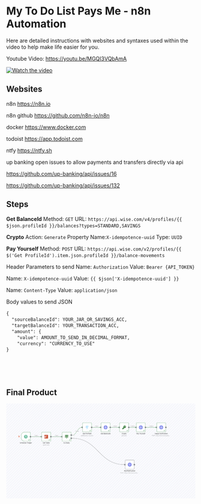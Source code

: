 # My To Do List Pays Me - n8n Automation
Here are detailed instructions with websites and syntaxes used within the video to help make life easier for you.

Youtube Video: https://youtu.be/MGQI3VQbAmA

[![Watch the video](https://img.youtube.com/vi/MGQI3VQbAmA/hqdefault.jpg)](https://youtu.be/MGQI3VQbAmA)



## Websites
n8n         https://n8n.io

n8n github  https://github.com/n8n-io/n8n

docker      https://www.docker.com

todoist     https://app.todoist.com

ntfy        https://ntfy.sh


up banking open issues to allow payments and transfers directly via api

https://github.com/up-banking/api/issues/16

https://github.com/up-banking/api/issues/132




## Steps

<b>Get BalanceId</b>
Method: ```GET```
URL: ```https://api.wise.com/v4/profiles/{{ $json.profileId }}/balances?types=STANDARD,SAVINGS```

<b>Crypto</b>
Action: ```Generate```
Property Name:```X-idempotence-uuid```
Type: ```UUID```

<b>Pay Yourself</b>
Method: ```POST```
URL: ```https://api.wise.com/v2/profiles/{{ $('Get ProfileId').item.json.profileId }}/balance-movements```

Header Parameters to send
Name: ```Authorization```
Value: ```Bearer {API_TOKEN}```

Name: ```X-idempotence-uuid```
Value: ```{{ $json['X-idempotence-uuid'] }}```

Name: ```Content-Type```
Value: ```application/json```

Body values to send
JSON
```
{
  "sourceBalanceId": YOUR_JAR_OR_SAVINGS_ACC,
  "targetBalanceId": YOUR_TRANSACTION_ACC,
  "amount": {
    "value": AMOUNT_TO_SEND_IN_DECIMAL_FORMAT,
    "currency": "CURRENCY_TO_USE"
}
```


</br>
</br></br>

## Final Product
![Demo](n8n-workflow.png)
